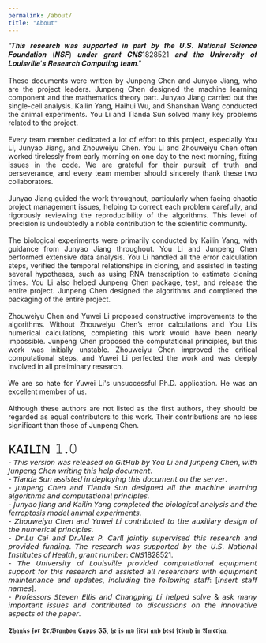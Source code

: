 ```yaml
---
permalink: /about/
title: "About"
---
```

<div style="text-align: justify;">
“𝑻𝒉𝒊𝒔 𝒓𝒆𝒔𝒆𝒂𝒓𝒄𝒉 𝒘𝒂𝒔 𝒔𝒖𝒑𝒑𝒐𝒓𝒕𝒆𝒅 𝒊𝒏 𝒑𝒂𝒓𝒕 𝒃𝒚 𝒕𝒉𝒆 𝑼.𝑺. 𝑵𝒂𝒕𝒊𝒐𝒏𝒂𝒍 𝑺𝒄𝒊𝒆𝒏𝒄𝒆 𝑭𝒐𝒖𝒏𝒅𝒂𝒕𝒊𝒐𝒏 (𝑵𝑺𝑭) 𝒖𝒏𝒅𝒆𝒓 𝒈𝒓𝒂𝒏𝒕 𝑪𝑵𝑺1828521 𝒂𝒏𝒅 𝒕𝒉𝒆 𝑼𝒏𝒊𝒗𝒆𝒓𝒔𝒊𝒕𝒚 𝒐𝒇 𝑳𝒐𝒖𝒊𝒔𝒗𝒊𝒍𝒍𝒆’𝒔 𝑹𝒆𝒔𝒆𝒂𝒓𝒄𝒉 𝑪𝒐𝒎𝒑𝒖𝒕𝒊𝒏𝒈 𝒕𝒆𝒂𝒎.”
</div>
<br>
<div style="text-align: justify;">
These documents were written by Junpeng Chen and Junyao Jiang, who are the project leaders. Junpeng Chen designed the machine learning component and the mathematics theory part. Junyao Jiang carried out the single-cell analysis. Kailin Yang, Haihui Wu, and Shanshan Wang conducted the animal experiments. You Li and TIanda Sun solved many key problems related to the project.
</div>
<br>
<div style="text-align: justify;">
Every team member dedicated a lot of effort to this project, especially You Li, Junyao Jiang, and Zhouweiyu Chen. You Li and Zhouweiyu Chen often worked tirelessly from early morning on one day to the next morning, fixing issues in the code. We are grateful for their pursuit of truth and perseverance, and every team member should sincerely thank these two collaborators.
</div>
<br>
<div style="text-align: justify;">
Junyao Jiang guided the work throughout, particularly when facing chaotic project management issues, helping to correct each problem carefully, and rigorously reviewing the reproducibility of the algorithms. This level of precision is undoubtedly a noble contribution to the scientific community.
</div>
<br>
<div style="text-align: justify;">
The biological experiments were primarily conducted by Kailin Yang, with guidance from Junyao Jiang throughout. You Li and Junpeng Chen performed extensive data analysis. You Li handled all the error calculation steps, verified the temporal relationships in cloning, and assisted in testing several hypotheses, such as using RNA transcription to estimate cloning times. You Li also helped Junpeng Chen package, test, and release the entire project. Junpeng Chen designed the algorithms and completed the packaging of the entire project.
</div>
<br>
<div style="text-align: justify;">
Zhouweiyu Chen and Yuwei Li proposed constructive improvements to the algorithms. Without Zhouweiyu Chen’s error calculations and You Li’s numerical calculations, completing this work would have been nearly impossible. Junpeng Chen proposed the computational principles, but this work was initially unstable. Zhouweiyu Chen improved the critical computational steps, and Yuwei Li perfected the work and was deeply involved in all preliminary research.
</div>
<br>
<div style="text-align: justify;">
We are so hate for Yuwei Li's unsuccessful Ph.D. application. He was an excellent member of us.
</div>
<br>
<div style="text-align: justify;">
Although these authors are not listed as the first authors, they should be regarded as equal contributors to this work. Their contributions are no less significant than those of Junpeng Chen.
</div><br>
<div style = "font-size: 30px;">
ᴋᴀɪʟɪɴ 𝟷.𝟶
</div>
<div style="text-align: justify;"> - 𝘛𝘩𝘪𝘴 𝘷𝘦𝘳𝘴𝘪𝘰𝘯 𝘸𝘢𝘴 𝘳𝘦𝘭𝘦𝘢𝘴𝘦𝘥 𝘰𝘯 𝘎𝘪𝘵𝘏𝘶𝘣 𝘣𝘺 𝘠𝘰𝘶 𝘓𝘪 𝘢𝘯𝘥 𝘑𝘶𝘯𝘱𝘦𝘯𝘨 𝘊𝘩𝘦𝘯, 𝘸𝘪𝘵𝘩 𝘑𝘶𝘯𝘱𝘦𝘯𝘨 𝘊𝘩𝘦𝘯 𝘸𝘳𝘪𝘵𝘪𝘯𝘨 𝘵𝘩𝘪𝘴 𝘩𝘦𝘭𝘱 𝘥𝘰𝘤𝘶𝘮𝘦𝘯𝘵.</div>
<div style="text-align: justify;"> - 𝘛𝘪𝘢𝘯𝘥𝘢 𝘚𝘶𝘯 𝘢𝘴𝘴𝘪𝘴𝘵𝘦𝘥 𝘪𝘯 𝘥𝘦𝘱𝘭𝘰𝘺𝘪𝘯𝘨 𝘵𝘩𝘪𝘴 𝘥𝘰𝘤𝘶𝘮𝘦𝘯𝘵 𝘰𝘯 𝘵𝘩𝘦 𝘴𝘦𝘳𝘷𝘦𝘳.</div>
<div style="text-align: justify;"> - 𝘑𝘶𝘯𝘱𝘦𝘯𝘨 𝘊𝘩𝘦𝘯 𝘢𝘯𝘥 𝘛𝘪𝘢𝘯𝘥𝘢 𝘚𝘶𝘯 𝘥𝘦𝘴𝘪𝘨𝘯𝘦𝘥 𝘢𝘭𝘭 𝘵𝘩𝘦 𝘮𝘢𝘤𝘩𝘪𝘯𝘦 𝘭𝘦𝘢𝘳𝘯𝘪𝘯𝘨 𝘢𝘭𝘨𝘰𝘳𝘪𝘵𝘩𝘮𝘴 𝘢𝘯𝘥 𝘤𝘰𝘮𝘱𝘶𝘵𝘢𝘵𝘪𝘰𝘯𝘢𝘭 𝘱𝘳𝘪𝘯𝘤𝘪𝘱𝘭𝘦𝘴.</div>
<div style="text-align: justify;"> - 𝘑𝘶𝘯𝘺𝘢𝘰 𝘑𝘪𝘢𝘯𝘨 𝘢𝘯𝘥 𝘒𝘢𝘪𝘭𝘪𝘯 𝘠𝘢𝘯𝘨 𝘤𝘰𝘮𝘱𝘭𝘦𝘵𝘦𝘥 𝘵𝘩𝘦 𝘣𝘪𝘰𝘭𝘰𝘨𝘪𝘤𝘢𝘭 𝘢𝘯𝘢𝘭𝘺𝘴𝘪𝘴 𝘢𝘯𝘥 𝘵𝘩𝘦 𝘧𝘦𝘳𝘳𝘰𝘱𝘵𝘰𝘴𝘪𝘴 𝘮𝘰𝘥𝘦𝘭 𝘢𝘯𝘪𝘮𝘢𝘭 𝘦𝘹𝘱𝘦𝘳𝘪𝘮𝘦𝘯𝘵𝘴.</div>
<div style="text-align: justify;"> - 𝘡𝘩𝘰𝘶𝘸𝘦𝘪𝘺𝘶 𝘊𝘩𝘦𝘯 𝘢𝘯𝘥 𝘠𝘶𝘸𝘦𝘪 𝘓𝘪 𝘤𝘰𝘯𝘵𝘳𝘪𝘣𝘶𝘵𝘦𝘥 𝘵𝘰 𝘵𝘩𝘦 𝘢𝘶𝘹𝘪𝘭𝘪𝘢𝘳𝘺 𝘥𝘦𝘴𝘪𝘨𝘯 𝘰𝘧 𝘵𝘩𝘦 𝘯𝘶𝘮𝘦𝘳𝘪𝘤𝘢𝘭 𝘱𝘳𝘪𝘯𝘤𝘪𝘱𝘭𝘦𝘴.</div>
<div style="text-align: justify;"> - 𝘋𝘳.𝘓𝘶 𝘊𝘢𝘪 𝘢𝘯𝘥 𝘋𝘳.𝘈𝘭𝘦𝘹 𝘗. 𝘊𝘢𝘳𝘭𝘭 𝘫𝘰𝘪𝘯𝘵𝘭𝘺 𝘴𝘶𝘱𝘦𝘳𝘷𝘪𝘴𝘦𝘥 𝘵𝘩𝘪𝘴 𝘳𝘦𝘴𝘦𝘢𝘳𝘤𝘩 𝘢𝘯𝘥 𝘱𝘳𝘰𝘷𝘪𝘥𝘦𝘥 𝘧𝘶𝘯𝘥𝘪𝘯𝘨. 𝘛𝘩𝘦 𝘳𝘦𝘴𝘦𝘢𝘳𝘤𝘩 𝘸𝘢𝘴 𝘴𝘶𝘱𝘱𝘰𝘳𝘵𝘦𝘥 𝘣𝘺 𝘵𝘩𝘦 𝘜.𝘚. 𝘕𝘢𝘵𝘪𝘰𝘯𝘢𝘭 𝘐𝘯𝘴𝘵𝘪𝘵𝘶𝘵𝘦𝘴 𝘰𝘧 𝘏𝘦𝘢𝘭𝘵𝘩, 𝘨𝘳𝘢𝘯𝘵 𝘯𝘶𝘮𝘣𝘦𝘳: 𝘊𝘕𝘚1828521.</div>
<div style="text-align: justify;"> - 𝘛𝘩𝘦 𝘜𝘯𝘪𝘷𝘦𝘳𝘴𝘪𝘵𝘺 𝘰𝘧 𝘓𝘰𝘶𝘪𝘴𝘷𝘪𝘭𝘭𝘦 𝘱𝘳𝘰𝘷𝘪𝘥𝘦𝘥 𝘤𝘰𝘮𝘱𝘶𝘵𝘢𝘵𝘪𝘰𝘯𝘢𝘭 𝘦𝘲𝘶𝘪𝘱𝘮𝘦𝘯𝘵 𝘴𝘶𝘱𝘱𝘰𝘳𝘵 𝘧𝘰𝘳 𝘵𝘩𝘪𝘴 𝘳𝘦𝘴𝘦𝘢𝘳𝘤𝘩 𝘢𝘯𝘥 𝘢𝘴𝘴𝘪𝘴𝘵𝘦𝘥 𝘢𝘭𝘭 𝘳𝘦𝘴𝘦𝘢𝘳𝘤𝘩𝘦𝘳𝘴 𝘸𝘪𝘵𝘩 𝘦𝘲𝘶𝘪𝘱𝘮𝘦𝘯𝘵 𝘮𝘢𝘪𝘯𝘵𝘦𝘯𝘢𝘯𝘤𝘦 𝘢𝘯𝘥 𝘶𝘱𝘥𝘢𝘵𝘦𝘴, 𝘪𝘯𝘤𝘭𝘶𝘥𝘪𝘯𝘨 𝘵𝘩𝘦 𝘧𝘰𝘭𝘭𝘰𝘸𝘪𝘯𝘨 𝘴𝘵𝘢𝘧𝘧: [𝘪𝘯𝘴𝘦𝘳𝘵 𝘴𝘵𝘢𝘧𝘧 𝘯𝘢𝘮𝘦𝘴].</div>
<div style="text-align: justify;"> - 𝘗𝘳𝘰𝘧𝘦𝘴𝘴𝘰𝘳𝘴 𝘚𝘵𝘦𝘷𝘦𝘯 𝘌𝘭𝘭𝘪𝘴 𝘢𝘯𝘥 𝘊𝘩𝘢𝘯𝘨𝘱𝘪𝘯𝘨 𝘓𝘪 𝘩𝘦𝘭𝘱𝘦𝘥 𝘴𝘰𝘭𝘷𝘦 & 𝘢𝘴𝘬 𝘮𝘢𝘯𝘺 𝘪𝘮𝘱𝘰𝘳𝘵𝘢𝘯𝘵 𝘪𝘴𝘴𝘶𝘦𝘴 𝘢𝘯𝘥 𝘤𝘰𝘯𝘵𝘳𝘪𝘣𝘶𝘵𝘦𝘥 𝘵𝘰 𝘥𝘪𝘴𝘤𝘶𝘴𝘴𝘪𝘰𝘯𝘴 𝘰𝘯 𝘵𝘩𝘦 𝘪𝘯𝘯𝘰𝘷𝘢𝘵𝘪𝘷𝘦 𝘢𝘴𝘱𝘦𝘤𝘵𝘴 𝘰𝘧 𝘵𝘩𝘦 𝘱𝘢𝘱𝘦𝘳.</div>

<br>
𝕿𝖍𝖆𝖓𝖐𝖘 𝖋𝖔𝖗 𝕯𝖗.𝕭𝖗𝖆𝖓𝖉𝖔𝖓 𝕮𝖆𝖕𝖕𝖘 𝕴𝕴, 𝖍𝖊 𝖎𝖘 𝖒𝖞 𝖋𝖎𝖗𝖘𝖙 𝖆𝖓𝖉 𝖇𝖊𝖘𝖙 𝖋𝖗𝖎𝖊𝖓𝖉 𝖎𝖓 𝕬𝖒𝖊𝖗𝖎𝖈𝖆.


